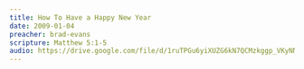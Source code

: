 ```yaml
---
title: How To Have a Happy New Year
date: 2009-01-04
preacher: brad-evans
scripture: Matthew 5:1-5
audio: https://drive.google.com/file/d/1ruTPGu6yiXUZG6kN7QCMzkggp_VKyNNY/view
---
```

